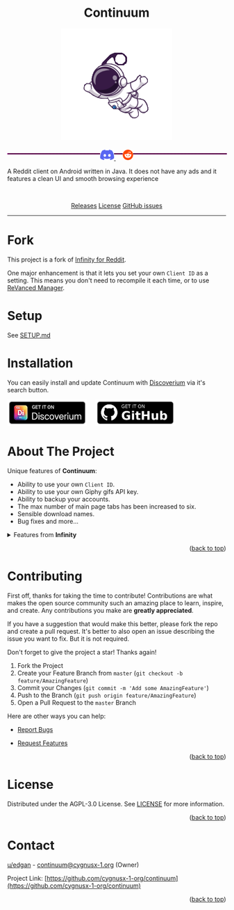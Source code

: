 <h1 align="center">Continuum</h1>

<p align="center">
  <picture>
    <source
      width="256px"
      media="(prefers-color-scheme: dark)"
      srcset="assets/logo/space_alien.png"
    >
    <img
      width="256px"
      src="assets/logo/space_alien.png"
    >
  </picture>
</p>

<hr style="display: inline-block; width: 100%; border: 1px dotted #ff00cc;">

<p align="center" style="margin-top: -2em;">
  <a href="https://discord.gg/vDuSpJEDrW">
    <picture>
      <source height="24px" media="(prefers-color-scheme: dark)" srcset="/assets/icons/Discord.png" />
      <img height="24px" src="/assets/icons/Discord.png" />
    </picture>
  </a>&nbsp;&nbsp;&nbsp;
  <a href="https://old.reddit.com/r/continuumreddit/">
    <picture>
      <source height="24px" media="(prefers-color-scheme: dark)" srcset="/assets/icons/Reddit.png" />
      <img height="24px" src="/assets/icons/Reddit.png" />
    </picture>
  </a>
</p>





A Reddit client on Android written in Java. It does not have any ads and it features a clean UI and smooth browsing experience

<br>

<div align="center">

[Releases](https://github.com/cygnusx-1-org/continuum/releases)
[License](https://github.com/cygnusx-1-org/continuum/blob/master/LICENSE)
[GitHub issues](https://github.com/cygnusx-1-org/continuum/issues)

</div>

---
# Fork
This project is a fork of [Infinity for Reddit](https://github.com/Docile-Alligator/Infinity-For-Reddit).

One major enhancement is that it lets you set your own `Client ID` as a setting.
This means you don't need to recompile it each time, or to use [ReVanced Manager](https://github.com/ReVanced/revanced-manager).

# Setup
See [SETUP.md](/SETUP.md)

# Installation
You can easily install and update Continuum with [Discoverium](https://github.com/cygnusx-1-org/Discoverium/) via it's search button.
<p align="left">
    <picture>
      <source media="(prefers-color-scheme: dark)" srcset="assets/badges/discoverium.png" height="60">
      <img alt="Get it on Discoverium" src="assets/badges/discoverium.png" height="60">
    </picture>
  </a>
  </a>&nbsp;&nbsp;&nbsp;
  <a href="https://github.com/cygnusx-1-org/continuum/releases/latest">
    <picture>
      <source media="(prefers-color-scheme: dark)" srcset="assets/badges/github.png" height="60">
      <img alt="Get it on Github" src="assets/badges/github.png" height="60">
    </picture>
  </a>
</p>



# About The Project

Unique features of **Continuum**:

- Ability to use your own `Client ID`.
- Ability to use your own Giphy gifs API key.
- Ability to backup your accounts.
- The max number of main page tabs has been increased to six.
- Sensible download names.
- Bug fixes and more...

<details>
<summary>Features from <b>Infinity</b></summary>

* Lazy mode: Automatic scrolling of posts enables you to enjoy amazing posts without moving your thumb.
* Browsing posts
* View comments
* Expand and collapse comments section
* Vote posts and comments
* Save posts
* Write comments
* Edit comments and delete comments
* Submit posts (text, link, image and video)
* Edit posts (mark and unmark NSFW and spoiler and edit flair) and delete posts
* See all the subscribed subreddits and followed users
* View the messages
* Get notifications of unread messages
* etc...

</details>
<p align="right">(<a href="#top">back to top</a>)</p>

# Contributing

First off, thanks for taking the time to contribute! Contributions are what makes the open source community such an amazing place to learn, inspire, and create. Any contributions you make are **greatly appreciated**.

If you have a suggestion that would make this better, please fork the repo and create a pull request.
It's better to also open an issue describing the issue you want to fix. But it is not required.

Don't forget to give the project a star! Thanks again!

1. Fork the Project
2. Create your Feature Branch from `master` (`git checkout -b feature/AmazingFeature`)
3. Commit your Changes (`git commit -m 'Add some AmazingFeature'`)
4. Push to the Branch (`git push origin feature/AmazingFeature`)
5. Open a Pull Request to the `master` Branch

Here are other ways you can help:

- [Report Bugs](https://github.com/cygnusx-1-org/continuum/issues/new?template=bug_report.md)

- [Request Features](https://github.com/cygnusx-1-org/continuum/issues/new?template=feature_request.md)

<p align="right">(<a href="#top">back to top</a>)</p>

# License

Distributed under the AGPL-3.0 License. See <a href="https://github.com/cygnusx-1-org/continuum/blob/master/LICENSE">LICENSE</a> for more information.

<p align="right">(<a href="#top">back to top</a>)</p>

# Contact

[u/edgan](https://www.reddit.com/user/edgan) -
continuum@cygnusx-1.org (Owner)

Project Link: [https://github.com/cygnusx-1-org/continuum](https://github.com/cygnusx-1-org/continuum)

<p align="right">(<a href="#top">back to top</a>)</p>
